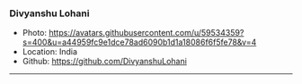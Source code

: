 ### Divyanshu Lohani
- Photo: https://avatars.githubusercontent.com/u/59534359?s=400&u=a44959fc9e1dce78ad6090b1d1a18086f6f5fe78&v=4
- Location: India
- Github: https://github.com/DivyanshuLohani
***
